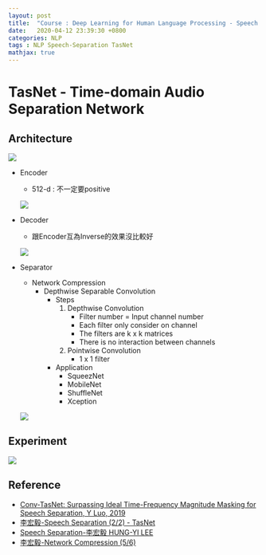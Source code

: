 ```yaml
---
layout: post
title:  "Course : Deep Learning for Human Language Processing - Speech Separation"
date:   2020-04-12 23:39:30 +0800
categories: NLP
tags : NLP Speech-Separation TasNet
mathjax: true
---
```

# TasNet - Time-domain Audio Separation Network
## Architecture
![](https://i.imgur.com/q59RTC7.png)

* Encoder
    
	* 512-d : 不一定要positive
    
	![](https://i.imgur.com/5AADpzn.png)

* Decoder
    
	* 跟Encoder互為Inverse的效果沒比較好

    ![](https://i.imgur.com/TnXlyBr.png)

* Separator
    * Network Compression
        * Depthwise Separable Convolution
            * Steps
                1. Depthwise Convolution 
                    * Filter number = Input channel number
                    * Each filter only consider on channel
                    * The filters are k x k matrices
                    * There is no interaction between channels
                2. Pointwise Convolution
                    * 1 x 1 filter
            * Application
                * SqueezNet
                * MobileNet
                * ShuffleNet
                * Xception

    ![](https://i.imgur.com/myJBKC9.png)

## Experiment
![](https://i.imgur.com/oeNTNma.png)


## Reference
* [Conv-TasNet: Surpassing Ideal Time-Frequency Magnitude Masking for Speech Separation, Y Luo, 2019](https://arxiv.org/abs/1809.07454)
* [李宏毅-Speech Separation (2/2) - TasNet](https://www.youtube.com/watch?v=G0O1A7lONSY)
* [Speech Separation-李宏毅 HUNG-YI LEE](http://speech.ee.ntu.edu.tw/~tlkagk/courses/DLHLP20/SP%20(v3).pdf)
* [李宏毅-Network Compression (5/6)](https://www.youtube.com/watch?v=L0TOXlNpCJ8&feature=youtu.be)

